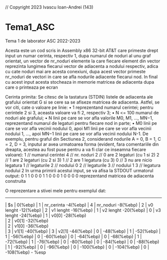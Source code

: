 // Copyright 2023 Ivascu Ioan-Andrei (143)
# Tema1_ASC
Tema 1 de laborator ASC 2022-2023

Acesta este un cod scris in Assembly x86 32-bit AT&T care primeste drept input un numar cerinta, respectiv 1,
dupa numarul de noduri al unu graf orientat, un vector de nr_noduri elemente la care fiecare element din vector
reprezinta lungimea fiecarui vector de adiacenta a nodului respectiv, adica cu cate noduri mai are acesta conexiuni,
dupa acest vector primeste nr_noduri de vectori in care se afla nodurile adiacente fiecarui nod.
In final cu acest input acesta stocheaza in memorie matricea de adiacenta dupa care o printeaza pe ecran

Cerinta primita:
Se citesc de la tastatura (STDIN) listele de adiacenta ale grafului orientat G si se cere sa se
afiseze matricea de adiacenta. Astfel, se vor citi, cate o valoare pe linie:
• 1 reprezentand numarul cerintei; pentru cerintele 2 si 3, aceasta valoare va fi 2, respectiv 3;
• N <= 100 numarul de noduri ale grafului;
• N linii pe care se vor afla valorile M0, M1, ..., MN−1, reprezentand numarul de legaturi pentru
fiecare nod in parte;
• M0 linii pe care se vor afla vecinii nodului 0, apoi M1 linii pe care se vor afla vecinii nodului
1, ..., apoi MN−1 linii pe care se vor afla vecinii nodului N-1.
De exemplu, pentru graful din Sectiunea 2, considerand nodurile A = 0, B = 1, C = 2, D =
3, inputul ar avea urmatoarea forma (evident, fara comentariile din dreapta, acestea au fost puse
pentru a va fi clar ce inseamna fiecare valoare):
1 // numarul cerintei
4 // nr. noduri
2 // 0 are 2 legaturi (cu 1 si 2)
2 // 1 are 2 legaturi (cu 2 si 3)
1 // 2 are 1 legatura (cu 3)
0 // 3 nu are nicio legatura
1 // legaturile
2 // nodului 0
2 // legaturile
3 // nodului 1
3 // legatura nodului 2
In urma primirii acestui input, se va afisa la STDOUT urmatorul output:
0 1 1 0
0 0 1 1
0 0 0 1
0 0 0 0
reprezentand matricea de adiacenta construita

O reprezentare a stivei mele pentru exemplul dat: 
_______________
|     $s      |                          0(%ebp)
|      1      |     nr_cerinta          -4(%ebp)
|      4      |     nr_noduri           -8(%ebp)
|      2      |     v0 lenght           -12(%ebp)
|      2      |     v1 lenght           -16(%ebp)
|      1      |     v2 lenght           -20(%ebp)
|      0      |     v3 lenght           -24(%ebp)
|      1      |     v0[0]               -28(%ebp)   
|      2      |     v0[1]               -32(%ebp)           
|      2      |     v1[0]               -36(%ebp)           
|      3      |     v1[1]               -40(%ebp)
|      3      |     v2[1]               -44(%ebp)
|      0      |                         -48(%ebp) 
|      1      |                         -52(%ebp)
|      1      |                         -56(%ebp)
|      0      |                         -60(%ebp)
|      0      |                         -64(%ebp)
|      0      |                         -68(%ebp)
|      1      |                         -72(%ebp)
|      1      |                         -76(%ebp)
|      0      |                         -80(%ebp)
|      0      |                         -84(%ebp)
|      0      |                         -88(%ebp)
|      1      |                         -92(%ebp)
|      0      |                         -96(%ebp)
|      0      |                         -100(%ebp)
|      0      |                         -104(%ebp)
|      0      |                         -108(%ebp) - %esp
